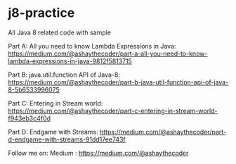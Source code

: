 # j8-practice
All Java 8 related code with sample

Part A: All you need to know Lambda Expressions in Java: https://medium.com/@ashaythecoder/part-a-all-you-need-to-know-lambda-expressions-in-java-9812f5813715

Part B: java.util.function API of Java-8: https://medium.com/@ashaythecoder/part-b-java-util-function-api-of-java-8-5b6533996075

Part C: Entering in Stream world: https://medium.com/@ashaythecoder/part-c-entering-in-stream-world-f943eb3c4f0d

Part D: Endgame with Streams: https://medium.com/@ashaythecoder/part-d-endgame-with-streams-91dd17ee743f


Follow me on:
Medium : https://medium.com/@ashaythecoder
